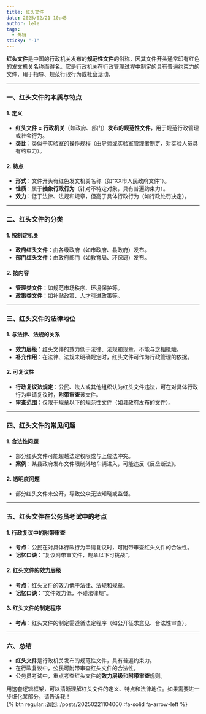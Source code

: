 ```yaml
---
title: 红头文件
date: 2025/02/21 10:45
author: lele
tags:
  - 外链
sticky: "-1"
---
```

**红头文件**是中国的行政机关发布的**规范性文件**的俗称，因其文件开头通常印有红色的发文机关名称而得名。它是行政机关在行政管理过程中制定的具有普遍约束力的文件，用于指导、规范行政行为或社会活动。

---

### **一、红头文件的本质与特点**
#### **1. 定义**
- **红头文件 = 行政机关**（如政府、部门）**发布的规范性文件**，用于规范行政管理或社会行为。
- **类比**：类似于实验室的操作规程（由导师或实验室管理者制定，对实验人员具有约束力）。

#### **2. 特点**
- **形式**：文件开头有红色发文机关名称（如“XX市人民政府文件”）。  
- **性质**：属于**抽象行政行为**（针对不特定对象，具有普遍约束力）。  
- **效力**：低于法律、法规和规章，但高于具体行政行为（如行政处罚决定）。  

---

### **二、红头文件的分类**
#### **1. 按制定机关**
- **政府红头文件**：由各级政府（如市政府、县政府）发布。  
- **部门红头文件**：由政府部门（如教育局、环保局）发布。  

#### **2. 按内容**
- **管理类文件**：如规范市场秩序、环境保护等。  
- **政策类文件**：如补贴政策、人才引进政策等。  

---

### **三、红头文件的法律地位**
#### **1. 与法律、法规的关系**
- **效力层级**：红头文件的效力低于法律、法规和规章，不能与之相抵触。  
- **补充作用**：在法律、法规未明确规定时，红头文件可作为行政管理的依据。  

#### **2. 可复议性**
- **行政复议法规定**：公民、法人或其他组织认为红头文件违法，可在对具体行政行为申请复议时，**附带审查**该文件。  
- **审查范围**：仅限于规章以下的规范性文件（如县政府发布的文件）。  

---

### **四、红头文件的常见问题**
#### **1. 合法性问题**
- 部分红头文件可能超越法定权限或与上位法冲突。  
- **案例**：某县政府发布文件限制外地车辆进入，可能违反《反垄断法》。  

#### **2. 透明度问题**
- 部分红头文件未公开，导致公众无法知晓或监督。  

---

### **五、红头文件在公务员考试中的考点**
#### **1. 行政复议中的附带审查**
- **考点**：公民在对具体行政行为申请复议时，可附带审查红头文件的合法性。  
- **记忆口诀**：“复议附带审文件，规章以下可挑战”。  

#### **2. 红头文件的效力层级**
- **考点**：红头文件的效力低于法律、法规和规章。  
- **记忆口诀**：“文件效力低，不碰法律规”。  

#### **3. 红头文件的制定程序**
- **考点**：红头文件的制定需遵循法定程序（如公开征求意见、合法性审查）。  

---

### **六、总结**
- **红头文件**是行政机关发布的规范性文件，具有普遍约束力。  
- 在行政复议中，公民可附带审查红头文件的合法性。  
- 公务员考试中，重点考查红头文件的**效力层级**和**附带审查**规则。  

用这套逻辑框架，可以清晰理解红头文件的定义、特点和法律地位。如果需要进一步细化某部分，请告诉我！<br>
{% btn regular::返回::/posts/20250221104000::fa-solid fa-arrow-left %}